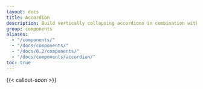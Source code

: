 ```yaml
---
layout: docs
title: Accordion
description: Build vertically collapsing accordions in combination with our Collapse JavaScript plugin.
group: components
aliases:
  - "/components/"
  - "/docs/components/"
  - "/docs/0.2/components/"
  - "/docs/components/accordion/"
toc: true
---
```


{{< callout-soon >}}
